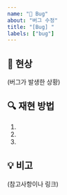 ```yaml
---
name: "🐞 Bug"
about: "버그 수정"
title: "[Bug] "
labels: ["bug"]
---
```


## 📌 현상
(버그가 발생한 상황)

## 🔍 재현 방법
1.
2.
3.

## 💡 비고
(참고사항이나 링크)
